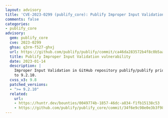 ```yaml
---
layout: advisory
title: 'CVE-2023-0299 (publify_core): Publify Improper Input Validation vulnerability'
comments: false
categories:
- publify_core
advisory:
  gem: publify_core
  cve: 2023-0299
  ghsa: q3rm-f527-ghxj
  url: https://github.com/publify/publify/commit/ca46da283572b4f8c0b5aa245008756c8a5fd1b1
  title: Publify Improper Input Validation vulnerability
  date: 2023-01-14
  description: |
    Improper Input Validation in GitHub repository publify/publify prior
    to 9.2.10.
  cvss_v3: 9.8
  patched_versions:
  - ">= 9.2.10"
  related:
    url:
    - https://huntr.dev/bounties/0049774b-1857-46dc-a834-f1fb15138c53
    - https://github.com/publify/publify_core/commit/34f6e9c98e0e3b3f9896f9676b3d6442220e2b4e
---
```

